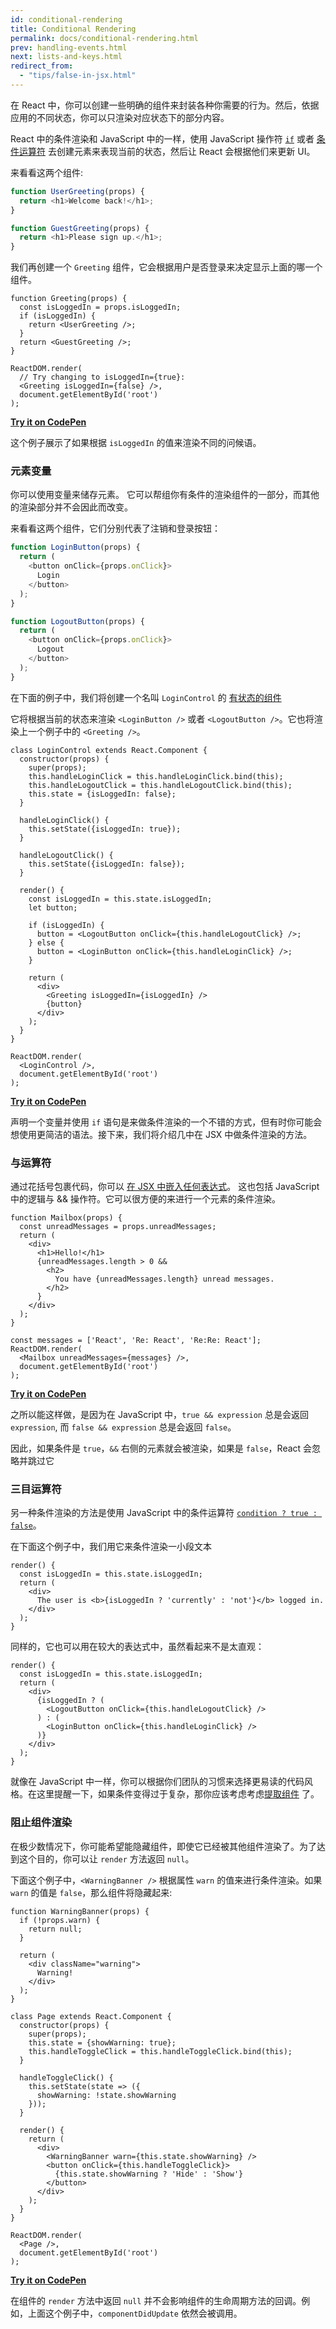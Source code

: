 ```yaml
---
id: conditional-rendering
title: Conditional Rendering
permalink: docs/conditional-rendering.html
prev: handling-events.html
next: lists-and-keys.html
redirect_from:
  - "tips/false-in-jsx.html"
---
```


在 React 中，你可以创建一些明确的组件来封装各种你需要的行为。然后，依据应用的不同状态，你可以只渲染对应状态下的部分内容。

React 中的条件渲染和 JavaScript 中的一样，使用 JavaScript 操作符 [`if`](https://developer.mozilla.org/en-US/docs/Web/JavaScript/Reference/Statements/if...else) 或者 [条件运算符](https://developer.mozilla.org/en/docs/Web/JavaScript/Reference/Operators/Conditional_Operator) 去创建元素来表现当前的状态，然后让 React 会根据他们来更新 UI。

来看看这两个组件:

```js
function UserGreeting(props) {
  return <h1>Welcome back!</h1>;
}

function GuestGreeting(props) {
  return <h1>Please sign up.</h1>;
}
```

我们再创建一个 `Greeting` 组件，它会根据用户是否登录来决定显示上面的哪一个组件。

```javascript{3-7,11,12}
function Greeting(props) {
  const isLoggedIn = props.isLoggedIn;
  if (isLoggedIn) {
    return <UserGreeting />;
  }
  return <GuestGreeting />;
}

ReactDOM.render(
  // Try changing to isLoggedIn={true}:
  <Greeting isLoggedIn={false} />,
  document.getElementById('root')
);
```

[**Try it on CodePen**](https://codepen.io/gaearon/pen/ZpVxNq?editors=0011)

这个例子展示了如果根据 `isLoggedIn` 的值来渲染不同的问候语。

### 元素变量

你可以使用变量来储存元素。 它可以帮组你有条件的渲染组件的一部分，而其他的渲染部分并不会因此而改变。

来看看这两个组件，它们分别代表了注销和登录按钮：

```js
function LoginButton(props) {
  return (
    <button onClick={props.onClick}>
      Login
    </button>
  );
}

function LogoutButton(props) {
  return (
    <button onClick={props.onClick}>
      Logout
    </button>
  );
}
```

在下面的例子中，我们将创建一个名叫 `LoginControl` 的 [有状态的组件](/docs/state-and-lifecycle.html#adding-local-state-to-a-class)

它将根据当前的状态来渲染 `<LoginButton />` 或者 `<LogoutButton />`。它也将渲染上一个例子中的 `<Greeting />`。

```javascript{20-25,29,30}
class LoginControl extends React.Component {
  constructor(props) {
    super(props);
    this.handleLoginClick = this.handleLoginClick.bind(this);
    this.handleLogoutClick = this.handleLogoutClick.bind(this);
    this.state = {isLoggedIn: false};
  }

  handleLoginClick() {
    this.setState({isLoggedIn: true});
  }

  handleLogoutClick() {
    this.setState({isLoggedIn: false});
  }

  render() {
    const isLoggedIn = this.state.isLoggedIn;
    let button;

    if (isLoggedIn) {
      button = <LogoutButton onClick={this.handleLogoutClick} />;
    } else {
      button = <LoginButton onClick={this.handleLoginClick} />;
    }

    return (
      <div>
        <Greeting isLoggedIn={isLoggedIn} />
        {button}
      </div>
    );
  }
}

ReactDOM.render(
  <LoginControl />,
  document.getElementById('root')
);
```

[**Try it on CodePen**](https://codepen.io/gaearon/pen/QKzAgB?editors=0010)

声明一个变量并使用 `if` 语句是来做条件渲染的一个不错的方式，但有时你可能会想使用更简洁的语法。接下来，我们将介绍几中在 JSX 中做条件渲染的方法。

### 与运算符

通过花括号包裹代码，你可以 [在 JSX 中嵌入任何表达式](/docs/introducing-jsx.html#embedding-expressions-in-jsx)。 这也包括 JavaScript 中的逻辑与 && 操作符。它可以很方便的来进行一个元素的条件渲染。

```js{6-10}
function Mailbox(props) {
  const unreadMessages = props.unreadMessages;
  return (
    <div>
      <h1>Hello!</h1>
      {unreadMessages.length > 0 &&
        <h2>
          You have {unreadMessages.length} unread messages.
        </h2>
      }
    </div>
  );
}

const messages = ['React', 'Re: React', 'Re:Re: React'];
ReactDOM.render(
  <Mailbox unreadMessages={messages} />,
  document.getElementById('root')
);
```

[**Try it on CodePen**](https://codepen.io/gaearon/pen/ozJddz?editors=0010)

之所以能这样做，是因为在 JavaScript 中，`true && expression` 总是会返回 `expression`, 而 `false && expression` 总是会返回 `false`。

因此，如果条件是 `true`，`&&` 右侧的元素就会被渲染，如果是 `false`，React 会忽略并跳过它

### 三目运算符

另一种条件渲染的方法是使用 JavaScript 中的条件运算符 [`condition ? true : false`](https://developer.mozilla.org/en/docs/Web/JavaScript/Reference/Operators/Conditional_Operator)。

在下面这个例子中，我们用它来条件渲染一小段文本

```javascript{5}
render() {
  const isLoggedIn = this.state.isLoggedIn;
  return (
    <div>
      The user is <b>{isLoggedIn ? 'currently' : 'not'}</b> logged in.
    </div>
  );
}
```

同样的，它也可以用在较大的表达式中，虽然看起来不是太直观：

```js{5,7,9}
render() {
  const isLoggedIn = this.state.isLoggedIn;
  return (
    <div>
      {isLoggedIn ? (
        <LogoutButton onClick={this.handleLogoutClick} />
      ) : (
        <LoginButton onClick={this.handleLoginClick} />
      )}
    </div>
  );
}
```

就像在 JavaScript 中一样，你可以根据你们团队的习惯来选择更易读的代码风格。在这里提醒一下，如果条件变得过于复杂，那你应该考虑考虑[提取组件](/docs/components-and-props.html#extracting-components) 了。

### 阻止组件渲染

在极少数情况下，你可能希望能隐藏组件，即使它已经被其他组件渲染了。为了达到这个目的，你可以让 `render` 方法返回 `null`。

下面这个例子中，`<WarningBanner />` 根据属性 `warn` 的值来进行条件渲染。如果 `warn` 的值是 `false`，那么组件将隐藏起来:

```javascript{2-4,29}
function WarningBanner(props) {
  if (!props.warn) {
    return null;
  }

  return (
    <div className="warning">
      Warning!
    </div>
  );
}

class Page extends React.Component {
  constructor(props) {
    super(props);
    this.state = {showWarning: true};
    this.handleToggleClick = this.handleToggleClick.bind(this);
  }

  handleToggleClick() {
    this.setState(state => ({
      showWarning: !state.showWarning
    }));
  }

  render() {
    return (
      <div>
        <WarningBanner warn={this.state.showWarning} />
        <button onClick={this.handleToggleClick}>
          {this.state.showWarning ? 'Hide' : 'Show'}
        </button>
      </div>
    );
  }
}

ReactDOM.render(
  <Page />,
  document.getElementById('root')
);
```

[**Try it on CodePen**](https://codepen.io/gaearon/pen/Xjoqwm?editors=0010)

在组件的 `render` 方法中返回 `null` 并不会影响组件的生命周期方法的回调。例如，上面这个例子中，`componentDidUpdate` 依然会被调用。
